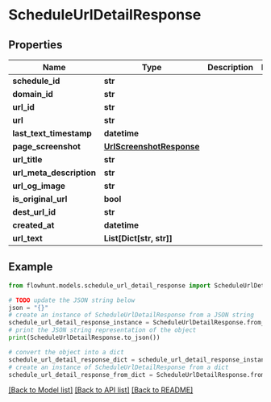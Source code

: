 # ScheduleUrlDetailResponse


## Properties

Name | Type | Description | Notes
------------ | ------------- | ------------- | -------------
**schedule_id** | **str** |  | 
**domain_id** | **str** |  | 
**url_id** | **str** |  | 
**url** | **str** |  | 
**last_text_timestamp** | **datetime** |  | 
**page_screenshot** | [**UrlScreenshotResponse**](UrlScreenshotResponse.md) |  | 
**url_title** | **str** |  | 
**url_meta_description** | **str** |  | 
**url_og_image** | **str** |  | 
**is_original_url** | **bool** |  | 
**dest_url_id** | **str** |  | 
**created_at** | **datetime** |  | 
**url_text** | **List[Dict[str, str]]** |  | 

## Example

```python
from flowhunt.models.schedule_url_detail_response import ScheduleUrlDetailResponse

# TODO update the JSON string below
json = "{}"
# create an instance of ScheduleUrlDetailResponse from a JSON string
schedule_url_detail_response_instance = ScheduleUrlDetailResponse.from_json(json)
# print the JSON string representation of the object
print(ScheduleUrlDetailResponse.to_json())

# convert the object into a dict
schedule_url_detail_response_dict = schedule_url_detail_response_instance.to_dict()
# create an instance of ScheduleUrlDetailResponse from a dict
schedule_url_detail_response_from_dict = ScheduleUrlDetailResponse.from_dict(schedule_url_detail_response_dict)
```
[[Back to Model list]](../README.md#documentation-for-models) [[Back to API list]](../README.md#documentation-for-api-endpoints) [[Back to README]](../README.md)



